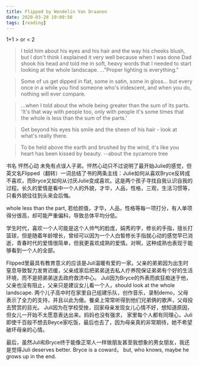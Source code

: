 ```yaml
---
title: Flipped by Wendelin Van Draanen
date: 2020-03-28 19:09:56
tags: [reading]
---
```

1+1 > or < 2
>I told him about his eyes and his hair and the way his cheeks blush, but I don't think I explained it very well because when I was done Dad shook his head and told me in soft, heavy words that I needed to start looking at the whole landscape. ..."Proper lighting is everything."

>Some of us get dipped in flat, some in satin, some in gloss... but every once in a while you find someone who's iridescent, and when you do, nothing will ever compare.

>...when I told about the whole being greater than the sum of its parts. 'It's that way with people too, only with people it's some times that the whole is less than the sum of the parts.'

>Get beyond his eyes his smile and the sheen of his hair - look at what's really there.

> To be held above the earth and brushed by the wind, it's like you heart has been kissed by beauty. --about the sycamore tree

书名 怦然心动 未免有点误人子弟。怦然心动只不过说明了最开始Julie的感觉，但英文名Flipped（翻转）一词总结了书的两条主线：Julie如何从喜欢Bryce反转成不喜欢，而Bryce又如何从讨厌Julie变成喜欢。这是两个孩子寻找自我认识自我的过程。长久的爱情是看中一个人的外貌，才华，人品，性格，三观，生活习惯等，只看外貌往往到头来会后悔。

whole less than the part, 若给颜值，才华，人品，性格等每一项打分，有人单项得分很高，却可能严重偏科，导致总体平均分低。

学生时代，喜欢一个人可能是这个人帅气的脸庞，娟秀的字，修长的手指，擅长打篮球，但是随着年龄增长，曾经可以因为一个人白皙修长手指就心动的感觉早已消逝，青春时代的爱情很简单，但我更喜欢成熟的爱情。对啊，这种成熟也表现于能够看到一个人的全部。

Flipped里最具有教育意义的应该是Juli温暖有爱的一家。父亲的弟弟因为出生时窒息导致智力发育迟缓，父亲成家后把弟弟送去私人疗养院保证弟弟有个好的生活环境，而不是把弟弟送去政府救济中心。
Juli因为Bryce的外表而疯狂痴迷于他，父亲也没有阻止，父亲只是建议女儿看一个人，should look at the whole landscape.
两个儿子高中时在家里自己组建乐队，创作音乐，录制demo，父母表示了全力的支持，并且以此为傲。餐桌上常常听得到他们兄弟俩的歌声，父母投去赞赏的目光。
Juli因为在学校受挫，回家母亲发现女儿心情不好，想知道原因，但女儿一开始不太愿意表达出来。妈妈也没有强求，
家里每个人都有同理心，Juli即使千百般不想去Beyce家吃饭，最后也去了，因为母亲真的非常期待，她不希望破坏母亲的心情。

最后，虽然Juli和Bryce终于能像正常人一样做朋友甚至我想象的男女朋友，我还是觉得Juli deserves better. Bryce is a coward， but, who knows, maybe he grows up in the end.
